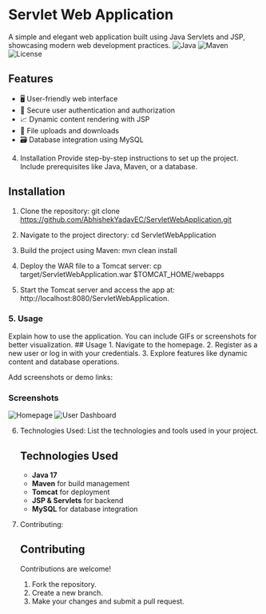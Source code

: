 # Servlet Web Application  
A simple and elegant web application built using Java Servlets and JSP, showcasing modern web development practices.
![Java](https://img.shields.io/badge/Java-17-blue)
![Maven](https://img.shields.io/badge/Maven-3.8.6-blue)
![License](https://img.shields.io/badge/License-MIT-green)

## Features
- 🖥️ User-friendly web interface
- 🔑 Secure user authentication and authorization
- 📈 Dynamic content rendering with JSP
- 📁 File uploads and downloads
- 🗃️ Database integration using MySQL

4. Installation
Provide step-by-step instructions to set up the project. Include prerequisites like Java, Maven, or a database.
## Installation
1. Clone the repository:
   git clone https://github.com/AbhishekYadavEC/ServletWebApplication.git

2. Navigate to the project directory:
  cd ServletWebApplication
3. Build the project using Maven:
   mvn clean install
4. Deploy the WAR file to a Tomcat server:
   cp target/ServletWebApplication.war $TOMCAT_HOME/webapps
5. Start the Tomcat server and access the app at:
   http://localhost:8080/ServletWebApplication.

### **5. Usage**
   Explain how to use the application. You can include GIFs or screenshots for better visualization.
      ## Usage
      1. Navigate to the homepage.
      2. Register as a new user or log in with your credentials.
      3. Explore features like dynamic content and database operations.

Add screenshots or demo links:
   ### Screenshots
   ![Homepage](https://via.placeholder.com/600x400.png?text=Homepage)
   ![User Dashboard](https://via.placeholder.com/600x400.png?text=Dashboard)

6. Technologies Used:
   List the technologies and tools used in your project.
   ## Technologies Used
   - **Java 17**
   - **Maven** for build management
   - **Tomcat** for deployment
   - **JSP & Servlets** for backend
   - **MySQL** for database integration

7. Contributing:
   ## Contributing
   Contributions are welcome!  
   1. Fork the repository.  
   2. Create a new branch.  
   3. Make your changes and submit a pull request.  




